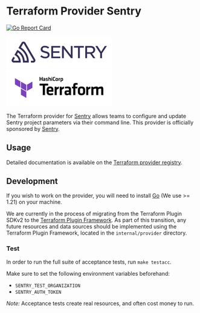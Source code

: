 # Terraform Provider Sentry

[![Go Report Card](https://goreportcard.com/badge/github.com/jianyuan/terraform-provider-sentry)](https://goreportcard.com/report/github.com/jianyuan/terraform-provider-sentry)

<a href="https://sentry.io/?utm_source=terraform&utm_medium=docs" target="_blank">
    <img src="templates/sentry-wordmark-dark-280x84.svg" alt="Sentry" width="280">
</a>

<a href="https://www.terraform.io/" target="_blank">
    <img src="templates/Terraform_PrimaryLogo_Color_RGB.svg" alt="Terraform" width="280">
</a>

The Terraform provider for [Sentry](https://sentry.io/?utm_source=terraform&utm_medium=docs) allows teams to configure and update Sentry project parameters via their command line. This provider is officially sponsored by [Sentry](https://sentry.io/?utm_source=terraform&utm_medium=docs).

## Usage

Detailed documentation is available on the [Terraform provider registry](https://registry.terraform.io/providers/jianyuan/sentry/latest).

## Development

If you wish to work on the provider, you will need to install [Go](https://go.dev/doc/install) (We use >= 1.21) on your machine.

We are currently in the process of migrating from the Terraform Plugin SDKv2 to the [Terraform Plugin Framework](https://github.com/hashicorp/terraform-plugin-framework). As part of this transition, any future resources and data sources should be implemented using the Terraform Plugin Framework, located in the `internal/provider` directory.

### Test

In order to run the full suite of acceptance tests, run `make testacc`.

Make sure to set the following environment variables beforehand:

- `SENTRY_TEST_ORGANIZATION`
- `SENTRY_AUTH_TOKEN`

_Note:_ Acceptance tests create real resources, and often cost money to run.
